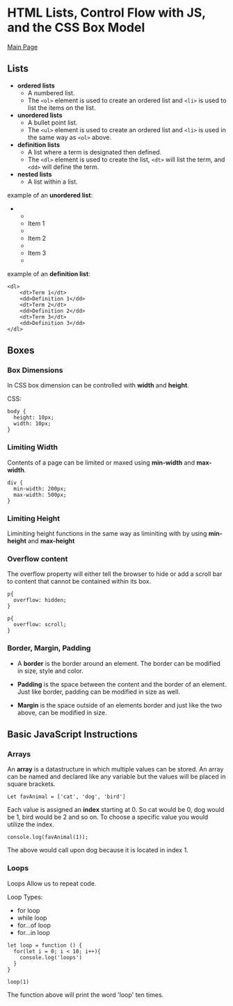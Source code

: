 # HTML Lists, Control Flow with JS, and the CSS Box Model

[Main Page](https://jrdelmu.github.io/reading-notes/)

## Lists

- **ordered lists**
  - A numbered list. 
  - The `<ol>` element is used to create an ordered list and `<li>` is used to list the items on the list.
- **unordered lists**
  - A bullet point list.
  - The `<ul>` element is used to create an ordered list and `<li>` is used in the same way as `<ol>` above.
- **definition lists**
  - A list where a term is designated then defined.
  - The `<dl>` element is used to create the list, `<dt>` will list the term, and `<dd>` will define the term.
- **nested lists**
  - A list within a list.

example of an **unordered list**:

+ <ul> 
+    <li>Item 1</li>  
+    <li>Item 2</li>  
+    <li>Item 3</li>  
+ </ul>  

example of an **definition list**:

`<dl>`  
`    <dt>Term 1</dt>`  
`    <dd>Definition 1</dd>`  
`    <dt>Term 2</dt>`  
`    <dd>Definition 2</dd>`  
`    <dt>Term 3</dt>`  
`    <dd>Definition 3</dd>`  
`</dl>`  

## Boxes

### Box Dimensions

In CSS box dimension can be controlled with **width** and **height**.

CSS:

`body {`  
`  height: 10px;`  
`  width: 10px;`  
`}`  

### Limiting Width

Contents of a page can be limited  or maxed using **min-width** and **max-width**.

`div {`  
`  min-width: 200px;`  
`  max-width: 500px;`  
`}`  

### Limiting Height

Liminiting height functions in the same way as liminiting with by using **min-height** and **max-height**

### Overflow content

The overflow property will either tell the browser to hide or add a scroll bar to content that cannot be contained within its box. 

`p{`  
`  overflow: hidden;`  
`}`  

`p{`  
`  overflow: scroll;`  
`}`  

### Border, Margin, Padding

- A **border** is the border around an element. The border can be modified in size, style and color.

- **Padding** is the space between the content and the border of an element. Just like border, padding can be modified in size as well.

- **Margin** is the space outside of an elements border and just like the two above, can be modified in size.

## Basic JavaScript Instructions

### Arrays

An **array** is a datastructure in which multiple values can be stored. An array can be named and declared like any variable but the values will be placed in square brackets.

`Let favAnimal = ['cat', 'dog', 'bird']`

Each value is assigned an **index** starting at 0. So cat would be 0, dog would be 1, bird would be 2 and so on. To choose a specific value you would utilize the index.

`console.log(favAnimal(1));`

The above would call upon dog because it is located in index 1.

### Loops

Loops Allow us to repeat code.

Loop Types:

- for loop
- while loop
- for...of loop
- for...in loop

`let loop = function () {`  
`  for(let i = 0; i < 10; i++){`  
`    console.log('loops')`  
`  }`  
`}`  

`loop(1)`

The function above will print the word 'loop' ten times.